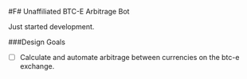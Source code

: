 #F# Unaffiliated BTC-E Arbitrage Bot

Just started development.

###Design Goals

- [ ] Calculate and automate arbitrage between currencies on the btc-e exchange.